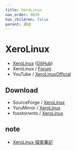 ```yaml
---
title: XeroLinux
nav_order: 9020
has_children: false
parent: 連結
---
```



# XeroLinux

* [XeroLinux](https://github.com/xerolinux) ([GitHub](https://github.com/xerolinux))
* XeroLinux / [Forum](https://forum.xerolinux.xyz)
* YouTube / [XeroLinuxOfficial](https://www.youtube.com/c/XeroLinuxOfficial)


## Download

* SourceForge / [XeroLinux](https://sourceforge.net/projects/xerolinux/files/)
* YuruMirror / [XeroLinux](https://mirror.funami.tech/xerolinux/)
* fosstorrents / [XeroLinux](https://fosstorrents.com/distributions/xerolinux/)


## note

* [XeroLinux 探索筆記](https://samwhelp.github.io/note-about-xerolinux/)
